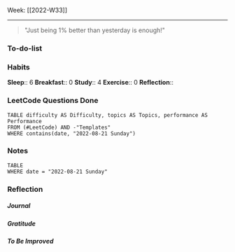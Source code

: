 Week: [[2022-W33]]
- - -

> "Just being 1% better than yesterday is enough!"

### To-do-list


### Habits
**Sleep**:: 6
**Breakfast**:: 0
**Study**:: 4
**Exercise**:: 0 
**Reflection**::  

### LeetCode Questions Done
```dataview
TABLE difficulty AS Difficulty, topics AS Topics, performance AS Performance
FROM (#LeetCode) AND -"Templates"
WHERE contains(date, "2022-08-21 Sunday") 
```

### Notes
```dataview
TABLE
WHERE date = "2022-08-21 Sunday"
```

### Reflection
##### Journal
##### Gratitude
##### To Be Improved
